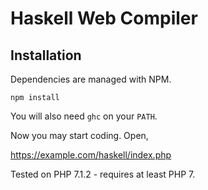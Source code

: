 # Haskell Web Compiler

## Installation

Dependencies are managed with NPM.

```
npm install
```

You will also need `ghc` on your `PATH`.

Now you may start coding. Open,

https://example.com/haskell/index.php

Tested on PHP 7.1.2 - requires at least PHP 7.
